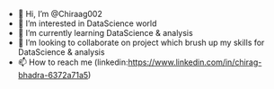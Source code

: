 - 👋 Hi, I’m @Chiraag002
- 👀 I’m interested in DataScience world 
- 🌱 I’m currently learning DataScience & analysis
- 💞️ I’m looking to collaborate on project which brush up my skills for DataScience & analysis
- 📫 How to reach me (linkedin:https://www.linkedin.com/in/chirag-bhadra-6372a71a5)

<!---
Chiraag002/Chiraag002 is a ✨ special ✨ repository because its `README.md` (this file) appears on your GitHub profile.
You can click the Preview link to take a look at your changes.
--->
